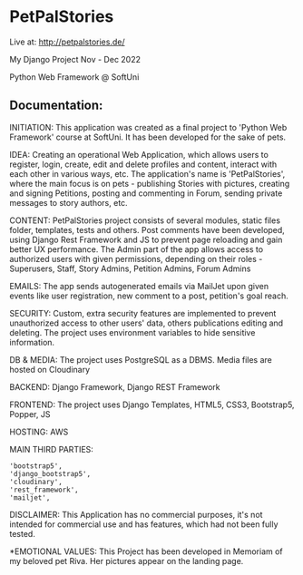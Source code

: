 # PetPalStories
Live at: http://petpalstories.de/

My Django Project Nov - Dec 2022

Python Web Framework @ SoftUni

## Documentation:

INITIATION: This application was created as a final project to 'Python Web Framework' course at SoftUni. It has been developed for the sake of pets.

IDEA: Creating an operational Web Application, which allows users to register, login, create, edit and delete profiles and content, interact with each other in various ways, etc. The application's name is 'PetPalStories', where the main focus is on pets - publishing Stories with pictures, creating and signing Petitions, posting and commenting in Forum, sending private messages to story authors, etc.

CONTENT: PetPalStories project consists of several modules, static files folder, templates, tests and others. 
Post comments have been developed, using Django Rest Framework and JS to prevent page reloading and gain better UX performance.
The Admin part of the app allows access to authorized users with given permissions, depending on their roles - Superusers, Staff, Story Admins, Petition Admins, Forum Admins

EMAILS: The app sends autogenerated emails via MailJet upon given events like user registration, new comment to a post, petition's goal reach.

SECURITY: Custom, extra security features are implemented to prevent unauthorized access to other users' data, others publications editing and deleting. The project uses environment variables to hide sensitive information. 

DB & MEDIA: The project uses PostgreSQL as a DBMS. Media files are hosted on Cloudinary

BACKEND: Django Framework, Django REST Framework

FRONTEND: The project uses Django Templates, HTML5, CSS3, Bootstrap5, Popper, JS

HOSTING: AWS


MAIN THIRD PARTIES:

    'bootstrap5',
    'django_bootstrap5',
    'cloudinary',
    'rest_framework',
    'mailjet',


DISCLAIMER: This Application has no commercial purposes, it's not intended for commercial use and has features, which had not been fully tested.

*EMOTIONAL VALUES: This Project has been developed in Memoriam of my beloved pet Riva. Her pictures appear on the landing page.